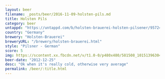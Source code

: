 ```yaml
---
layout: beer
filename: _posts/beer/2016-11-09-holsten-pils.md
title: Holsten Pils
category: beer
untappd: "https://untappd.com/b/holsten-brauerei-holsten-pilsener/957246"
country: "Germany"
brewery: "Holsten-Brauerei"
breweryURL: "/brewery/holsten-brauerei.html"
style: "Pilsner - German"
score: 5
img: https://scontent.xx.fbcdn.net/v/t1.0-0/p480x480/581508_10151396304968745_547445318_n.jpg?oh=54eba912d3997be912d949f27d65c4a6&oe=5A283C6C
beer-date: "2012-12-25"
desc: "Ok when it's really cold, otherwise very average"
permalink: /beer/:title.html
---
```

